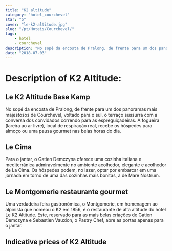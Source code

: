 ```yaml
---
title: "K2 altitude"
category: "hotel_courchevel"
star: "5"
cover: "le-k2-altitude.jpg"
slug: "/pt/Hoteis/Courchevel/"
tags:
    - hotel
    - courchevel
description: "No sopé da encosta de Pralong, de frente para um dos panoramas mais majestosos de Courchevel, voltado para o sul, o terraço sussurra com a conversa dos convidados descansando nas espreguiçadeiras. A fogueira (lareira ao ar livre), local de respiração real, recebe os hóspedes para almoço ou uma pausa gourmet nas belas horas do dia. "
date: "2018-07-03"
--- 
```

 
# Description of K2 Altitude:

## Le K2 Altitude Base Kamp
No sopé da encosta de Pralong, de frente para um dos panoramas mais majestosos de Courchevel, voltado para o sul, o terraço sussurra com a conversa dos convidados correndo para as espreguiçadeiras. A fogueira (lareira ao ar livre), local de respiração real, recebe os hóspedes para almoço ou uma pausa gourmet nas belas horas do dia.

## Le Cima
Para o jantar, o Gatien Demczyna oferece uma cozinha italiana e mediterrânica admiravelmente no ambiente acolhedor, elegante e acolhedor de La Cima. Os hóspedes podem, no lazer, optar por embarcar em uma jornada em torno de uma das cozinhas mais bonitas, a de Mare Nostrum.

## Le Montgomerie restaurante gourmet
Uma verdadeira feira gastronómica, o Montgomerie, em homenagem ao alpinista que nomeou o K2 em 1856, é o restaurante de alta altitude do hotel Le K2 Altitude. Este, reservado para as mais belas criações de Gatien Demczyna e Sebastien Vauxion, o Pastry Chef, abre as portas apenas para o jantar.

## Indicative prices of K2 Altitude
